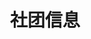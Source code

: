 ---
title: 社团信息
description: 与计算机协会有关的信息
image:

# Badge style
style:
    background: "#2a9d8f"
    color: "#fff"
---